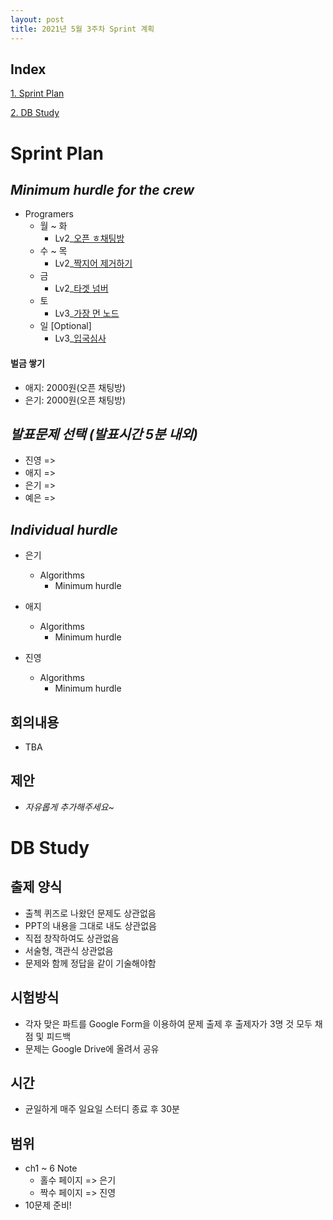 ```yaml
---
layout: post
title: 2021년 5월 3주차 Sprint 계획
---
```


## Index

[1. Sprint Plan](#Sprint-Plan)

[2. DB Study](#DB-Study)

# Sprint Plan

## _Minimum hurdle for the crew_

- Programers
  - 월 ~ 화
    - Lv2\_[오픈 ㅎ채팅방](https://programmers.co.kr/learn/courses/30/lessons/42888)
  - 수 ~ 목
    - Lv2\_[짝지어 제거하기](https://programmers.co.kr/learn/courses/30/lessons/12973)
  - 금
    - Lv2\_[타겟 넘버](https://programmers.co.kr/learn/courses/30/lessons/43165)
  - 토
    - Lv3\_[가장 먼 노드](https://programmers.co.kr/learn/courses/30/lessons/49189)
  - 일 [Optional]
    - Lv3\_[입국심사](https://programmers.co.kr/learn/courses/30/lessons/43238)

#### 벌금 쌓기

- 애지: 2000원(오픈 채팅방)
- 은기: 2000원(오픈 채팅방)

## _발표문제 선택 (발표시간 5분 내외)_

- 진영 =>
- 애지 =>
- 은기 =>
- 예은 =>

## _Individual hurdle_

- 은기

  - Algorithms
    - Minimum hurdle

- 애지

  - Algorithms
    - Minimum hurdle

- 진영

  - Algorithms
    - Minimum hurdle

## 회의내용

- TBA

## 제안

- _자유롭게 추가해주세요~_

# DB Study

## 출제 양식

- 출첵 퀴즈로 나왔던 문제도 상관없음
- PPT의 내용을 그대로 내도 상관없음
- 직접 창작하여도 상관없음
- 서술형, 객관식 상관없음
- 문제와 함께 정답을 같이 기술해야함

## 시험방식

- 각자 맞은 파트를 Google Form을 이용하여 문제 출제 후 출제자가 3명 것 모두 채점 및 피드백
- 문제는 Google Drive에 올려서 공유

## 시간

- 균일하게 매주 일요일 스터디 종료 후 30분

## 범위

- ch1 ~ 6 Note
  - 홀수 페이지 => 은기
  - 짝수 페이지 => 진영
- 10문제 준비!

